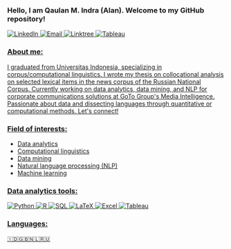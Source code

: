 ### Hello, I am Qaulan M. Indra (Alan). Welcome to my GitHub repository!

<p>
  <a href="https://www.linkedin.com/in/qaulan/" target="_blank">
    <img alt="LinkedIn" src="https://img.shields.io/badge/-LinkedIn-0A66C2?style=flat-square&logo=linkedin&logoColor=white" />
  </a>
  <a href="mailto:qaulanmrf@gmail.com" target="_blank">
    <img alt="Email" src="https://img.shields.io/badge/-Email-D14836?style=flat-square&logo=gmail&logoColor=white" />
  </a>
    <a href="https://linktr.ee/alanindra" target="_blank">
    <img alt="Linktree" src="https://img.shields.io/badge/-Linktree-39E09B?style=flat-square&logo=linktree&logoColor=white" />
  </a>
  <a href="https://public.tableau.com/app/profile/qaulan/vizzes" target="_blank">
    <img alt="Tableau" src="https://img.shields.io/badge/-Tableau-E97627?style=flat-square&logo=tableau&logoColor=white" />
</p>

### About me:
I graduated from Universitas Indonesia, specializing in corpus/computational linguistics. I wrote my thesis on collocational analysis on selected lexical items in the news corpus of the Russian National Corpus. Currently working on data analytics, data mining, and NLP for corporate communications solutions at GoTo Group's Media Intelligence. Passionate about data and dissecting languages through quantitative or computational methods. Let's connect!

### Field of interests:
- Data analytics
- Computational linguistics
- Data mining
- Natural language processing (NLP)
- Machine learning

### Data analytics tools:
<p>
  <img alt="Python" src="https://img.shields.io/badge/-Python-3776AB?style=flat-square&logo=python&logoColor=white" />
  <img alt="R" src="https://img.shields.io/badge/-R-276DC3?style=flat-square&logo=r&logoColor=white" />
  <img alt="SQL" src="https://img.shields.io/badge/-SQL-003B57?style=flat-square&logo=postgresql&logoColor=white" />
  <img alt="LaTeX" src="https://img.shields.io/badge/-LaTeX-008080?style=flat-square&logo=latex&logoColor=white" />
  <img alt="Excel" src="https://img.shields.io/badge/-Excel-217346?style=flat-square&logo=microsoft-excel&logoColor=white" />
  <img alt="Tableau" src="https://img.shields.io/badge/-Tableau-E97627?style=flat-square&logo=tableau&logoColor=white" />
</p>

### Languages:
🇮🇩🇬🇧🇳🇱🇷🇺

<!---
alanindra/alanindra is a ✨ special ✨ repository because its `README.md` (this file) appears on your GitHub profile.
You can click the Preview link to take a look at your changes.
--->
